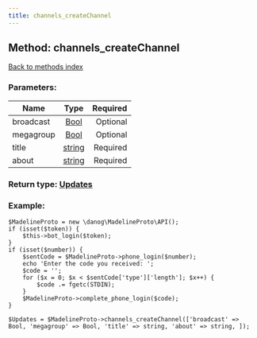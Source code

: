 ```yaml
---
title: channels_createChannel
---
```

## Method: channels\_createChannel  
[Back to methods index](index.md)


### Parameters:

| Name     |    Type       | Required |
|----------|:-------------:|---------:|
|broadcast|[Bool](../types/Bool.md) | Optional|
|megagroup|[Bool](../types/Bool.md) | Optional|
|title|[string](../types/string.md) | Required|
|about|[string](../types/string.md) | Required|


### Return type: [Updates](../types/Updates.md)

### Example:


```
$MadelineProto = new \danog\MadelineProto\API();
if (isset($token)) {
    $this->bot_login($token);
}
if (isset($number)) {
    $sentCode = $MadelineProto->phone_login($number);
    echo 'Enter the code you received: ';
    $code = '';
    for ($x = 0; $x < $sentCode['type']['length']; $x++) {
        $code .= fgetc(STDIN);
    }
    $MadelineProto->complete_phone_login($code);
}

$Updates = $MadelineProto->channels_createChannel(['broadcast' => Bool, 'megagroup' => Bool, 'title' => string, 'about' => string, ]);
```
